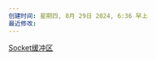 ```yaml
---
创建时间: 星期四, 8月 29日 2024, 6:36 早上
最近修改: 
---
```


[
Socket缓冲区
](
https://zhuanlan.zhihu.com/p/372798949?utm_psn=1812378019635015680
)
